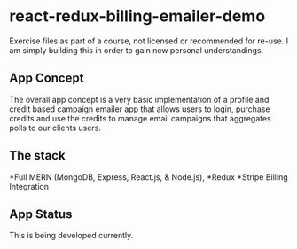 # react-redux-billing-emailer-demo
Exercise files as part of a course, not licensed or recommended for re-use.  I am simply building this in order to gain new personal understandings.    

## App Concept
The overall app concept is a very basic implementation of a profile and credit based campaign emailer app that allows users to login, purchase credits and use the credits to manage email campaigns that aggregates polls to our clients users. 

## The stack
*Full MERN (MongoDB, Express, React.js, & Node.js),
*Redux
*Stripe Billing Integration

## App Status
This is being developed currently. 
